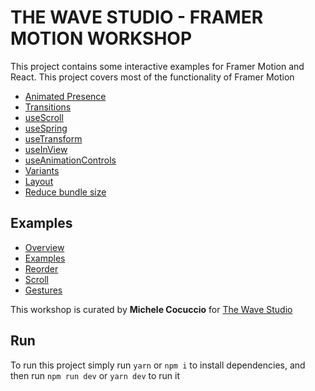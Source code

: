 # THE WAVE STUDIO - FRAMER MOTION WORKSHOP

This project contains some interactive examples for Framer Motion and React. This project covers most of the functionality of Framer Motion

- [Animated Presence](https://www.framer.com/docs/animate-presence/)
- [Transitions](https://www.framer.com/docs/transition/)
- [useScroll](https://www.framer.com/docs/use-scroll/)
- [useSpring](https://www.framer.com/docs/use-spring/)
- [useTransform](https://www.framer.com/docs/use-transform/)
- [useInView](https://www.framer.com/docs/use-in-view/)
- [useAnimationControls](https://www.framer.com/docs/use-animation-controls/)
- [Variants](https://www.framer.com/docs/animation/#variants)
- [Layout](https://www.framer.com/docs/layout-animations/)
- [Reduce bundle size](https://www.framer.com/docs/guide-reduce-bundle-size/)

## Examples

- [Overview](https://www.framer.com/docs/animation/)
- [Examples](https://www.framer.com/docs/examples/)
- [Reorder](https://www.framer.com/docs/reorder/)
- [Scroll](https://www.framer.com/docs/scroll-animations/)
- [Gestures](https://www.framer.com/docs/gestures/)

This workshop is curated by **Michele Cocuccio** for [The Wave Studio](https://www.thewavestudio.it/)

## Run
To run this project simply run `yarn` or `npm i` to install dependencies, and then run `npm run dev` or `yarn dev` to run it
